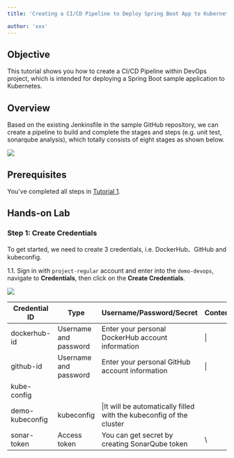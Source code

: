```yaml
---
title: 'Creating a CI/CD Pipeline to Deploy Spring Boot App to Kubernetes'

author: 'xxx'
---
```


## Objective

This tutorial shows you how to create a CI/CD Pipeline within DevOps project, which is intended for deploying a Spring Boot sample application to Kubernetes.

## Overview

Based on the existing Jenkinsfile in the sample GitHub repository, we can create a pipeline to build and complete the stages and steps (e.g. unit test, sonarqube analysis), which totally consists of eight stages as shown below.

![](https://pek3b.qingstor.com/kubesphere-docs/png/20190719005547.png)

## Prerequisites

You've completed all steps in [Tutorial 1](admin-quick-start.md).

## Hands-on Lab

### Step 1: Create Credentials

To get started, we need to create 3 credentials, i.e. DockerHub、GitHub and kubeconfig.

1.1. Sign in with `project-regular` account and enter into the `demo-devops`, navigate to **Credentials**, then click on the **Create Credentials**.

![](https://pek3b.qingstor.com/kubesphere-docs/png/20190719010621.png)

| Credential ID   | Type                | Username/Password/Secret                                             | Content |
| --------------- | ------------------- | -------------------------------------------------------------------- | ------- |
| dockerhub-id    | Username and password | Enter your personal DockerHub account information                    | \|      |
| github-id       | Username and password | Enter your personal GitHub account information                       | \|      |
| kube-config     |
| demo-kubeconfig | kubeconfig          | \|It will be automatically filled with the kubeconfig of the cluster |
| sonar-token     | Access token         | You can get secret by creating SonarQube token                       | \       |
